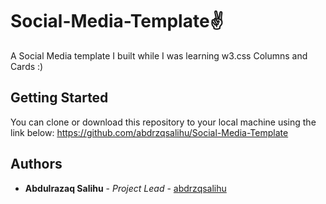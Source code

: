 # Social-Media-Template✌️

A Social Media template I built while I was learning w3.css Columns and Cards :)

## Getting Started

You can clone or download this repository to your local machine using the link below:
<https://github.com/abdrzqsalihu/Social-Media-Template>


## Authors

* **Abdulrazaq Salihu** - *Project Lead* - [abdrzqsalihu](https://github.com/abdrzqsalihu)

